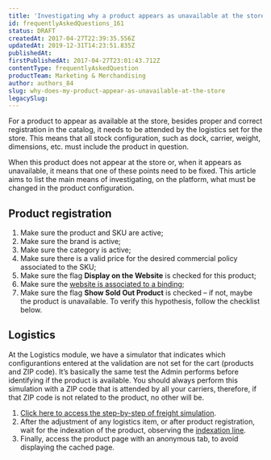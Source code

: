 ```yaml
---
title: 'Investigating why a product appears as unavailable at the store'
id: frequentlyAskedQuestions_161
status: DRAFT
createdAt: 2017-04-27T22:39:35.556Z
updatedAt: 2019-12-31T14:23:51.835Z
publishedAt: 
firstPublishedAt: 2017-04-27T23:01:43.712Z
contentType: frequentlyAskedQuestion
productTeam: Marketing & Merchandising
author: authors_84
slug: why-does-my-product-appear-as-unavailable-at-the-store
legacySlug: 
---
```


For a product to appear as available at the store, besides proper and correct registration in the catalog, it needs to be attended by the logistics set for the store. This means that all stock configuration, such as dock, carrier, weight, dimensions, etc. must include the product in question.

When this product does not appear at the store or, when it appears as unavailable, it means that one of these points need to be fixed. This article aims to list the main means of investigating, on the platform, what must be changed in the product configuration.

## Product registration

1. Make sure the product and SKU are active;
2. Make sure the brand is active;
3. Make sure the category is active;
4. Make sure there is a valid price for the desired commercial policy associated to the SKU;
5. Make sure the flag **Display on the Website** is checked for this product;
6. Make sure the [website is associated to a binding](/en/faq/website-with-error-how-to-fix-it "website is associated to a binding");
7. Make sure the flag **Show Sold Out Product** is checked &#8211; if not, maybe the product is unavailable. To verify this hypothesis, follow the checklist below.

## Logistics

At the Logistics module, we have a simulator that indicates which configurantions entered at the validation are not set for the cart (products and ZIP code). It&#8217;s basically the same test the Admin performs before identifying if the product is available.
You should always perform this simulation with a ZIP code that is attended by all your carriers, therefore, if that ZIP code is not related to the product, no other will be.

1. [Click here to access the step-by-step of freight simulation](/en/tutorial/freight-simulation).
2. After the adjustment of any logistics item, or after product registration, wait for the indexation of the product, observing the [indexation line](/en/tutorial/understanding-how-indexation-works/).
3. Finally, access the product page with an anonymous tab, to avoid displaying the cached page.
